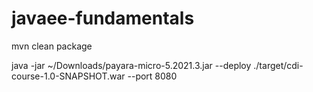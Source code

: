 # javaee-fundamentals


mvn clean package

java -jar ~/Downloads/payara-micro-5.2021.3.jar --deploy ./target/cdi-course-1.0-SNAPSHOT.war --port 8080